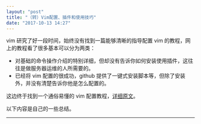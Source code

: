 ```yaml
---
layout: "post"
title: "（转）Vim配置、插件和使用技巧"
date: "2017-10-13 14:27"
---
```


vim 研究了好一段时间，始终没有找到一篇能够清晰的指导配置 vim 的教程，网上的教程看了很多基本可以分为两类：

- 对基础的命令操作介绍的特别详细，但却没有告诉你如何安装使用插件，这往往是做服务器运维的人所需要的。
- 已经将 vim 配置的很成功，github 提供了一键式安装脚本等，但除了安装外，并没有清楚告诉你他是怎么配置的。

这边终于找到一个通俗易懂的 vim 配置教程，[详细原文](http://www.jianshu.com/p/a0b452f8f720)。

以下内容是自己的一些总结。

***
